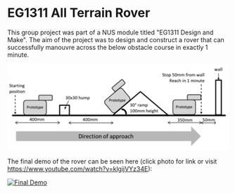 # EG1311 All Terrain Rover

This group project was part of a NUS module titled "EG1311 Design and Make". The aim of the project was to design and construct a rover that can successfully manouvre across the below obstacle course in exactly 1 minute.

![Obstacle Course](obstacle_course.png)

The final demo of the rover can be seen here (click photo for link or visit https://www.youtube.com/watch?v=klgijVYz34E):

[![Final Demo](https://img.youtube.com/vi/klgijVYz34E/0.jpg)](https://www.youtube.com/watch?v=klgijVYz34E)
